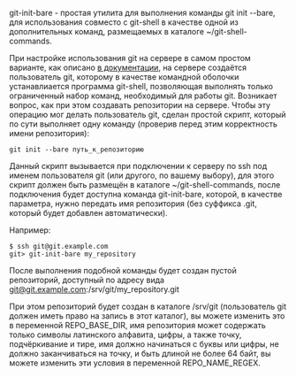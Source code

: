 git-init-bare - простая утилита для выполнения команды git init --bare, для
использования совместо с git-shell в качестве одной из дополнительных команд,
размещаемых в каталоге ~/git-shell-commands.

При настройке использования git на сервере в самом простом варианте, как описано
[в документации](https://git-scm.com/book/en/v2/Git-on-the-Server-Setting-Up-the-Server),
на сервере создаётся пользователь git, которому в качестве командной оболочки
устанавлиается программа git-shell, позволяющая выполнять только ограниченный
набор команд, необходимый для работы git. Возникает вопрос, как при этом
создавать репозитории на сервере. Чтобы эту операцию мог делать пользователь
git, сделан простой скрипт, который по сути выполняет одну команду (проверив
перед этим корректность имени репозитория):

    git init --bare путь_к_репозиторию

Данный скрипт вызывается при подключении к серверу по ssh под именем
пользователя git (или другого, по вашему выбору), для этого скрипт должен быть
размещён в каталоге ~/git-shell-commands, после подключения будет доступна
команда git-init-bare, которой, в качестве параметра, нужно передать имя
репозитория (без суффикса .git, который будет добавлен автоматически).

Например:

    $ ssh git@git.example.com
    git> git-init-bare my_repository

После выполнения подобной команды будет создан пустой репозиторий, доступный по
адресу вида git@git.example.com:/srv/git/my_repository.git

При этом репозиторий будет создан в каталоге /srv/git (пользователь git должен
иметь право на запись в этот каталог), вы можете изменить это в переменной
REPO_BASE_DIR, имя репозитория может содержать только символы латинского
алфавита, цифры, а также точку, подчёркивание и тире, имя должно начинаться
с буквы или цифры, не должно заканчиваться на точку, и быть длиной не более 64
байт, вы можете изменить эти условия в переменной REPO_NAME_REGEX.


